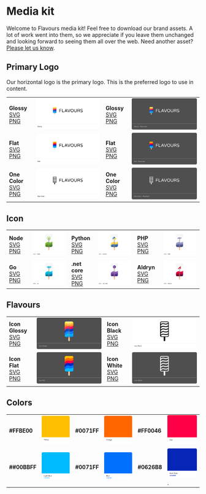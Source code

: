 # Media kit

Welcome to Flavours media kit! Feel free to download our brand assets. A lot of work went into them, so we appreciate if you leave them unchanged and looking forward to seeing them all over the web. Need another asset? [Please let us know](mailto:support@divio.com).

## Primary Logo

Our horizontal logo is the primary logo. This is the preferred logo to use in content.

<table >
<tbody>
<tr>
<td><strong>Glossy</strong> <br> <a href="./assets/Glossy.svg">SVG</a> <a href="./assets/Glossy.png">PNG</a></td>
<td><a target="_blank" rel="noopener noreferrer" href="./previews/Glossy.png"><img src="./previews/Glossy.png" alt="Glossy" style="max-width:100%;"></a></td>
<td><strong>Glossy</strong> <br> <a href="./assets/GlossyReversed.svg">SVG</a> <a href="./assets/GlossyReversed.png">PNG</a></td>
<td><a target="_blank" rel="noopener noreferrer" href="./previews/GlossyReversed.png"><img src="./previews/GlossyReversed.png" alt="Glossy - Reversed" style="max-width:100%;"></a></td>
</tr>
<tr>
<td><strong>Flat</strong> <br><a href="./assets/Flat.svg">SVG</a> <a href="./assets/Flat.png">PNG</a></td>
<td><a target="_blank" rel="noopener noreferrer" href="./previews/Flat.png"><img src="./previews/Flat.png" alt="Flat" style="max-width:100%;"></a></td>
<td><strong>Flat</strong> <br><a href="./assets/FlatReversed.svg">SVG</a> <a href="./assets/FlatReversed.png">PNG</a></td>
<td><a target="_blank" rel="noopener noreferrer" href="./previews/FlatReversed.png"><img src="./previews/FlatReversed.png" alt="Flat - Reversed" style="max-width:100%;"></a></td>
</tr>
<tr>
<td><strong>One Color</strong> <br><a href="./assets/OneColor.svg">SVG</a> <a href="./assets/OneColor.png">PNG</a></td>
<td><a target="_blank" rel="noopener noreferrer" href="./previews/OneColor.png"><img src="./previews/OneColor.png" alt="One Color" style="max-width:100%;"></a></td>
<td><strong>One Color</strong><br> <a href="./assets/OneColorReversed.svg">SVG</a> <a href="./assets/OneColorReversed.png">PNG</a></td>
<td><a target="_blank" rel="noopener noreferrer" href="./previews/OneColorReversed.png"><img src="./previews/OneColorReversed.png" alt="One Color - Reversed" style="max-width:100%;"></a></td>
</tr>
</tbody>
</table>

## Icon

<table>
<tbody>
<tr>
<td><strong>Node</strong> <br><a href="./assets/IconNode.svg">SVG</a> <a href="./assets/IconNode.png">PNG</a></td>
<td><a target="_blank" rel="noopener noreferrer" href="./previews/IconNode.png"><img src="./previews/IconNode.png" alt="Icon - Node" style="max-width:100%;"></a></td>
<td><strong>Python</strong> <br><a href="./assets/IconPython.svg">SVG</a> <a href="./assets/IconPython.png">PNG</a></td>
<td><a target="_blank" rel="noopener noreferrer" href="./previews/IconPython.png"><img src="./previews/IconPython.png" alt="Icon - Python" style="max-width:100%;"></a></td>
<td><strong>PHP</strong><br> <a href="./assets/IconPHP.svg">SVG</a> <a href="./assets/IconPHP.png">PNG</a></td>
<td><a target="_blank" rel="noopener noreferrer" href="./previews/IconPHP.png"><img src="./previews/IconPHP.png" alt="*Icon - PHP" style="max-width:100%;"></a></td>
</tr>
<tr>
<td><strong>Go</strong> <br><a href="./assets/IconGo.svg">SVG</a> <a href="./assets/IconGo.png">PNG</a></td>
<td><a target="_blank" rel="noopener noreferrer" href="./previews/IconGo.png"><img src="./previews/IconGo.png" alt="con - Go" style="max-width:100%;"></a></td>
<td><strong>.net core</strong> <br><a href="./assets/IconNET.svg">SVG</a> <a href="./assets/IconNET.png">PNG</a></td>
<td><a target="_blank" rel="noopener noreferrer" href="./previews/IconNET.png"><img src="./previews/IconNET.png" alt="Icon - .net core*" style="max-width:100%;"></a></td>
<td><strong>Aldryn</strong> <br><a href="./assets/IconAldryn.svg">SVG</a> <a href="./assets/IconAldryn.png">PNG</a></td>
<td><a target="_blank" rel="noopener noreferrer" href="./previews/IconAldryn.png"><img src="./previews/IconAldryn.png" alt="Icon - Aldryn" style="max-width:100%;"></a></td>
</tr>
</tbody>
</table>

## Flavours

<table>
<tbody>
<tr>
<td><strong>Icon Glossy</strong> <br><a href="./assets/IconGlossy.svg">SVG</a> <a href="./assets/IconGlossy.png">PNG</a></td>
<td><a target="_blank" rel="noopener noreferrer" href="./previews/IconGlossy.png"><img src="./previews/IconGlossy.png" alt="Icon Glossy" style="max-width:100%;"></a></td>
<td><strong>Icon Black</strong> <br><a href="./assets/IconBlack.svg">SVG</a> <a href="./assets/IconBlack.png">PNG</a></td>
<td><a target="_blank" rel="noopener noreferrer" href="./previews/IconBlack.png"><img src="./previews/IconBlack.png" alt="Icon Black" style="max-width:100%;"></a></td>
</tr>
<tr>
<td><strong>Icon Flat</strong> <br><a href="./assets/IconFlat.svg">SVG</a> <a href="./assets/IconFlat.png">PNG</a></td>
<td><a target="_blank" rel="noopener noreferrer" href="./previews/IconFlat.png"><img src="./previews/IconFlat.png" alt="Icon Flat" style="max-width:100%;"></a></td>
<td><strong>Icon White</strong> <br><a href="./assets/IconWhite.svg">SVG</a> <a href="./assets/IconWhite.png">PNG</a></td>
<td><a target="_blank" rel="noopener noreferrer" href="./previews/IconWhite.png"><img src="./previews/IconWhite.png" alt="Icon White" style="max-width:100%;"></a></td>
</tr>
</tbody>
</table>

## Colors

<table>
<tbody>
<tr>
<td><strong>#FFBE00</strong></td>
<td><a target="_blank" rel="noopener noreferrer" href="./previews/ColourYellow.png"><img src="./previews/ColourYellow.png" alt="Colour - Yellow" style="max-width:100%;"></a></td>
<td><strong>#0071FF</strong></td>
<td><a target="_blank" rel="noopener noreferrer" href="./previews/ColourOrange.png"><img src="./previews/ColourOrange.png" alt="Colour - Orange" style="max-width:100%;"></a></td>
<td><strong>#FF0046</strong></td>
<td><a target="_blank" rel="noopener noreferrer" href="./previews/ColourRed.png"><img src="./previews/ColourRed.png" alt="Colour - Red" style="max-width:100%;"></a></td>
</tr>
<tr>
<td><strong>##00BBFF</strong></td>
<td><a target="_blank" rel="noopener noreferrer" href="./previews/ColourLightBlue.png"><img src="./previews/ColourLightBlue.png" alt="Colour - Light Blue" style="max-width:100%;"></a></td>
<td><strong>#0071FF</strong></td>
<td><a target="_blank" rel="noopener noreferrer" href="./previews/ColourBlue.png"><img src="./previews/ColourBlue.png" alt="Colour - Blue" style="max-width:100%;"></a></td>
<td><strong>#0626B8</strong></td>
<td><a target="_blank" rel="noopener noreferrer" href="./previews/ColourDarkBlue.png"><img src="./previews/ColourDarkBlue.png" alt="Colour - Dark Blue" style="max-width:100%;"></a>.</td>
</tr>
</tbody>
</table>
